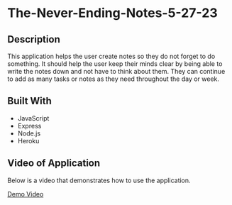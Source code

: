 # The-Never-Ending-Notes-5-27-23
## Description
This application helps the user create notes so they do not forget to do something. It should help the user keep their minds clear by being able to write the notes down and not have to think about them. They can continue to add as many tasks or notes as they need throughout the day or week.
## Built With

- JavaScript
- Express
- Node.js
- Heroku

## Video of Application

Below is a video that demonstrates how to use the application.

[Demo Video](assets/Logo-Generator-Example.webm)